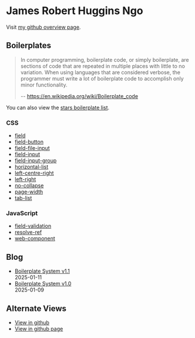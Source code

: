 # James Robert Huggins Ngo

Visit [my github overview page](https://github.com/JamesRobertHugginsNgo).

## Boilerplates

> In computer programming, boilerplate code, or simply boilerplate, are sections of code that are repeated in multiple places with little to no variation. When using languages that are considered verbose, the programmer must write a lot of boilerplate code to accomplish only minor functionality.
>
> -- https://en.wikipedia.org/wiki/Boilerplate_code

You can also view the [stars boilerplate list](https://github.com/stars/JamesRobertHugginsNgo/lists/boilerplate).

### CSS

- [field](https://github.com/JamesRobertHugginsNgo/field)
- [field-button](https://github.com/JamesRobertHugginsNgo/field-button)
- [field-file-input](https://github.com/JamesRobertHugginsNgo/field-file-input)
- [field-input](https://github.com/JamesRobertHugginsNgo/field-input)
- [field-input-group](https://github.com/JamesRobertHugginsNgo/field-input-group)
- [horizontal-list](https://github.com/JamesRobertHugginsNgo/horizontal-list)
- [left-centre-right](https://github.com/JamesRobertHugginsNgo/left-centre-right)
- [left-right](https://github.com/JamesRobertHugginsNgo/left-right)
- [no-collapse](https://github.com/JamesRobertHugginsNgo/no-collapse)
- [page-width](https://github.com/JamesRobertHugginsNgo/page-width)
- [tab-list](https://github.com/JamesRobertHugginsNgo/tab-list)

### JavaScript

- [field-validation](https://github.com/JamesRobertHugginsNgo/field-validation)
- [resolve-ref](https://github.com/JamesRobertHugginsNgo/resolve-ref)
- [web-component](https://github.com/JamesRobertHugginsNgo/web-component)

## Blog

- [Boilerplate System v1.1](doc/boilerplate-system-1.1.md)\
2025-01-11
- [Boilerplate System v1.0](doc/boilerplate-system-1.0.md)\
2025-01-09

## Alternate Views

- [View in github](https://github.com/JamesRobertHugginsNgo/JamesRobertHugginsNgo.github.io)
- [View in github page](https://jamesroberthugginsngo.github.io)
